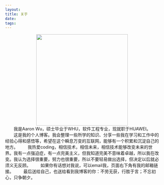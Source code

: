 ```yaml
---
layout: 
title: 关于
date: 
tags:
---
```

<div align=center>
	<img src="http://odnk9as2f.bkt.clouddn.com/%E6%88%91.jpg" width="300"/>  
</div> 
&emsp;&emsp;我是Aaron Wu，硕士毕业于WHU，软件工程专业，现就职于HUAWEI。  
&emsp;&emsp;这是我的个人博客。我会整理一些所学的知识、分享一些我在学习和工作中的经验心得和感悟等，希望在这个瞬息万变的互联网，能够有一个积累和沉淀自己的地方。  
&emsp;&emsp;我热爱coding，相信技术，相信未来，相信技术能够改变未来的世界。我有一点强迫症，有一点完美主义，但我知道完美不意味着卓越，所以我在改变。我认为选择很重要，努力也很重要，所以不要轻易做出选择，但决定以后就必须义无反顾。 
&emsp;&emsp;如果你有话想对我说，可以email我，页面右下角有我的邮箱链接。  
&emsp;&emsp;最后送给自己，也送给看到我博客的你：不劳无获，行胜于言；不忘初心，只争朝夕。